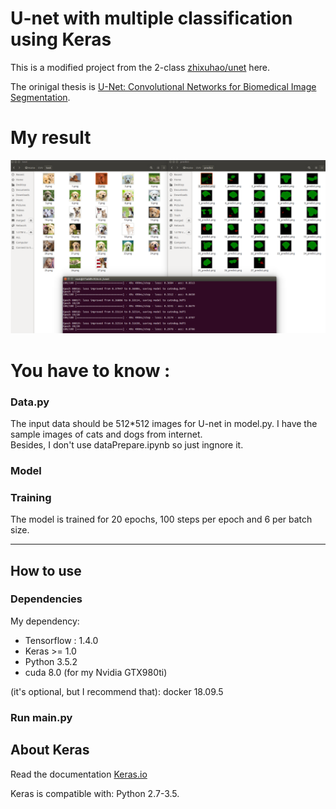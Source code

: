 # U-net with multiple classification using Keras

This is a modified project from the 2-class [zhixuhao/unet](https://github.com/zhixuhao/unet.git) here. 

The orinigal thesis is [U-Net: Convolutional Networks for Biomedical Image Segmentation](http://lmb.informatik.uni-freiburg.de/people/ronneber/u-net/).


# My result

![image](img/pic_modified.png)

# You have to know : 
### Data.py

The input data should be 512*512 images for U-net in model.py. I have the sample images of cats and dogs from internet.  
Besides, I don't use dataPrepare.ipynb so just ingnore it.


### Model



### Training

The model is trained for 20 epochs, 100 steps per epoch and 6 per batch size.


---

## How to use

### Dependencies

My dependency:

* Tensorflow : 1.4.0
* Keras >= 1.0
* Python 3.5.2
* cuda 8.0 (for my Nvidia GTX980ti)


(it's optional, but I recommend that):
docker 18.09.5


### Run main.py



## About Keras


Read the documentation [Keras.io](http://keras.io/)

Keras is compatible with: Python 2.7-3.5.
